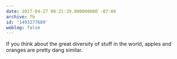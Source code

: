 ```yaml
---
date: 2017-04-27 00:21:29.000000000 -07:00
archive: fb
id: '1493277689'
weblog: false
---
```


If you think about the great diversity of stuff in the world, apples and oranges are pretty dang similar.
